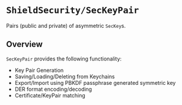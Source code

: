 # ``ShieldSecurity/SecKeyPair``

Pairs (public and private) of asymmetric `SecKey`s.

## Overview

`SecKeyPair` provides the following functionality: 

* Key Pair Generation
* Saving/Loading/Deleting from Keychains
* Export/Import using PBKDF passphrase generated symmetric key
* DER format encoding/decoding 
* Certificate/KeyPair matching
